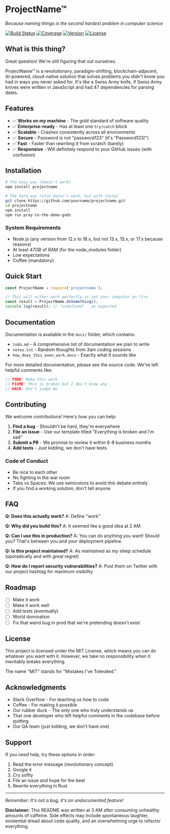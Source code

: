 # ProjectName™ 
*Because naming things is the second hardest problem in computer science*

[![Build Status](https://img.shields.io/badge/build-probably%20works-yellow)](https://github.com/yourname/projectname)
[![Coverage](https://img.shields.io/badge/coverage-we%20don't%20talk%20about%20that-red)](https://github.com/yourname/projectname)
[![Version](https://img.shields.io/badge/version-0.0.1--alpha--beta--gamma--omega-blue)](https://github.com/yourname/projectname)
[![License](https://img.shields.io/badge/license-MIT%20(Most%20Intense%20Tears)-green)](LICENSE)

## What is this thing?

Great question! We're still figuring that out ourselves. 

ProjectName™ is a revolutionary, paradigm-shifting, blockchain-adjacent, AI-powered, cloud-native solution that solves problems you didn't know you had in ways you never asked for. It's like a Swiss Army knife, if Swiss Army knives were written in JavaScript and had 47 dependencies for parsing dates.

## Features

- ✅ **Works on my machine** - The gold standard of software quality
- ✅ **Enterprise-ready** - Has at least one `try/catch` block
- ✅ **Scalable** - Crashes consistently across all environments
- ✅ **Secure** - Password is not "password123" (it's "Password123!")
- ✅ **Fast** - Faster than rewriting it from scratch (barely)
- ✅ **Responsive** - Will definitely respond to your GitHub issues (with confusion)

## Installation

```bash
# The easy way (doesn't work)
npm install projectname

# The hard way (also doesn't work, but with style)
git clone https://github.com/yourname/projectname.git
cd projectname
npm install
npm run pray-to-the-demo-gods
```

### System Requirements

- Node.js (any version from 12.x to 18.x, but not 13.x, 15.x, or 17.x because reasons)
- At least 47GB of RAM (for the node_modules folder)
- Low expectations
- Coffee (mandatory)

## Quick Start

```javascript
const ProjectName = require('projectname');

// This will either work perfectly or set your computer on fire
const result = ProjectName.doSomething();
console.log(result); // "undefined" - as expected
```

## Documentation

Documentation is available in the `docs/` folder, which contains:
- `todo.md` - A comprehensive list of documentation we plan to write
- `notes.txt` - Random thoughts from 3am coding sessions
- `how_does_this_even_work.docx` - Exactly what it sounds like

For more detailed documentation, please see the source code. We've left helpful comments like:
```javascript
// TODO: Make this work
// FIXME: This is broken but I don't know why
// HACK: Don't judge me
```

## Contributing

We welcome contributions! Here's how you can help:

1. **Find a bug** - Shouldn't be hard, they're everywhere
2. **File an issue** - Use our template titled "Everything is broken and I'm sad"
3. **Submit a PR** - We promise to review it within 6-8 business months
4. **Add tests** - Just kidding, we don't have tests

### Code of Conduct

- Be nice to each other
- No fighting in the war room
- Tabs vs Spaces: We use semicolons to avoid this debate entirely
- If you find a working solution, don't tell anyone

## FAQ

**Q: Does this actually work?**
A: Define "work"

**Q: Why did you build this?**
A: It seemed like a good idea at 2 AM

**Q: Can I use this in production?**
A: You can do anything you want! Should you? That's between you and your deployment pipeline.

**Q: Is this project maintained?**
A: As maintained as my sleep schedule (sporadically and with great regret)

**Q: How do I report security vulnerabilities?**
A: Post them on Twitter with our project hashtag for maximum visibility

## Roadmap

- [ ] Make it work
- [ ] Make it work well
- [ ] Add tests (eventually)
- [ ] World domination
- [ ] Fix that weird bug in prod that we're pretending doesn't exist

## License

This project is licensed under the MIT License, which means you can do whatever you want with it. However, we take no responsibility when it inevitably breaks everything.

The name "MIT" stands for "Mistakes I've Tolerated."

## Acknowledgments

- Stack Overflow - For teaching us how to code
- Coffee - For making it possible
- Our rubber duck - The only one who truly understands us
- That one developer who left helpful comments in the codebase before quitting
- Our QA team (just kidding, we don't have one)

## Support

If you need help, try these options in order:
1. Read the error message (revolutionary concept)
2. Google it
3. Cry softly
4. File an issue and hope for the best
5. Rewrite everything in Rust

---

*Remember: It's not a bug, it's an undocumented feature!*

**Disclaimer:** This README was written at 3 AM after consuming unhealthy amounts of caffeine. Side effects may include spontaneous laughter, existential dread about code quality, and an overwhelming urge to refactor everything.
